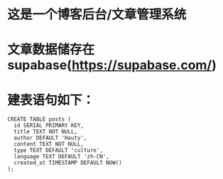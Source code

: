 # 这是一个博客后台/文章管理系统
# 文章数据储存在supabase(https://supabase.com/)
# 建表语句如下：
```
CREATE TABLE posts (
  id SERIAL PRIMARY KEY,
  title TEXT NOT NULL,
  author DEFAULT 'Hauty',
  content TEXT NOT NULL,
  type TEXT DEFAULT 'culture',
  language TEXT DEFAULT 'zh-CN',
  created_at TIMESTAMP DEFAULT NOW()
);
```
